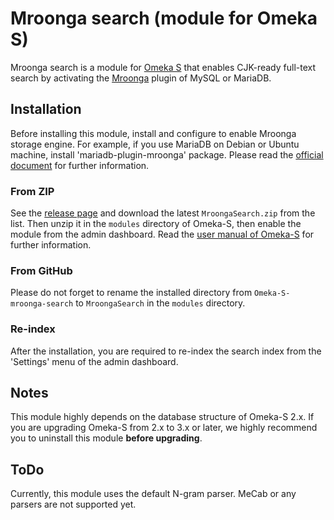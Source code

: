 Mroonga search (module for Omeka S)
===================================

Mroonga search is a module for [Omeka S](https://omeka.org/s/) that enables
CJK-ready full-text search by activating the [Mroonga](https://mroonga.org/)
plugin of MySQL or MariaDB.

Installation
------------

Before installing this module, install and configure to enable Mroonga storage
engine. For example, if you use MariaDB on Debian or Ubuntu machine, install
'mariadb-plugin-mroonga' package. Please read the
[official document](https://mroonga.org/docs/install.html) for further
information.

### From ZIP

See the [release page](https://github.com/fukuchi/Omeka-S-module-mroonga-search/releases)
and download the latest `MroongaSearch.zip` from the list. Then unzip it in the
`modules` directory of Omeka-S, then enable the module from the admin
dashboard. Read the
[user manual of Omeka-S](https://omeka.org/s/docs/user-manual/modules/)
for further information.

### From GitHub

Please do not forget to rename the installed directory from
`Omeka-S-mroonga-search` to `MroongaSearch` in the `modules` directory.

### Re-index

After the installation, you are required to re-index the search index from
the 'Settings' menu of the admin dashboard.


Notes
-----

This module highly depends on the database structure of Omeka-S 2.x. If you are
upgrading Omeka-S from 2.x to 3.x or later, we highly recommend you to
uninstall this module **before upgrading**.


ToDo
----

Currently, this module uses the default N-gram parser. MeCab or any parsers are not supported yet.
